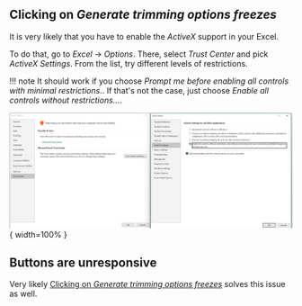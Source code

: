 ## Clicking on *Generate trimming options freezes*

It is very likely that you have to enable the _ActiveX_ support in your Excel.

To do that, go to *Excel* -> *Options*. There, select *Trust Center* and pick *ActiveX Settings*. From the list, try different levels of restrictions. 

!!! note
    It should work if you choose *Prompt me before enabling all controls with minimal restrictions.*. If that's not the case, just choose *Enable all controls without restrictions...*.

![ActiveX controls](../images/activex.png){ width=100% }

## Buttons are unresponsive

Very likely [Clicking on *Generate trimming options freezes*](#clicking-on-generate-trimming-options-freezes) solves this issue as well.